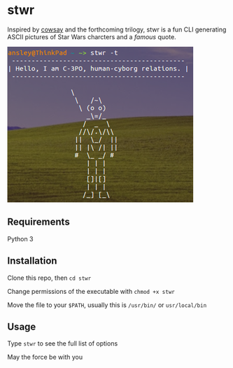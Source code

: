 # stwr
Inspired by [cowsay](https://wikipedia.org/wiki/Cowsay) and the forthcoming
trilogy, stwr is a fun CLI generating ASCII pictures of Star Wars charcters 
and a *famous* quote.

![screenshot](stwr.png)

## Requirements
Python 3

## Installation
Clone this repo, then `cd stwr`

Change permissions of the executable with `chmod +x stwr`

Move the file to your `$PATH`, usually this is `/usr/bin/` or `usr/local/bin`

## Usage
Type `stwr` to see the full list of options


May the force be with you


